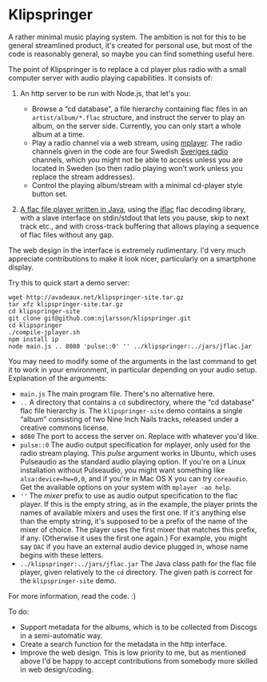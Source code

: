 # Klipspringer
A rather minimal music playing system. The ambition is not for this to
be general streamlined product, it's created for personal use, but
most of the code is reasonably general, so maybe you can find
something useful here.

The point of Klipspringer is to replace a cd player plus radio with a
small computer server with audio playing capabilities. It consists of:

 1. An http server to be run with Node.js, that let's you:

    * Browse a “cd database”, a file hierarchy containing flac files in
      an `artist/album/*.flac` structure, and instruct the server to
      play an album, on the server side. Currently, you can only start a whole
      album at a time.
    * Play a radio channel via a web stream, using
      [mplayer](http://www.mplayerhq.hu/). The radio channels given in
      the code are four Swedish [Sveriges radio](http://sverigesradio.se/) channels, which you
      might not be able to access unless you are
      located in Sweden (so then radio playing won't work unless you
      replace the stream addresses).
    * Control the playing album/stream with a minimal cd-player style
      button set.

 2. [A flac file player written in Java](https://github.com/njlarsson/klipspringer/tree/master/net/avadeaux/klipspringer),
    using the [jflac](http://jflac.org/) flac decoding library, with a
    slave interface on stdin/stdout that lets you pause, skip to next
    track etc., and with cross-track buffering that allows playing a
    sequence of flac files without any gap.

The web design in the interface is extremely rudimentary. I'd very
much appreciate contributions to make it look nicer, particularly on a
smartphone display.

Try this to quick start a demo server:

    wget http://avadeaux.net/klipspringer-site.tar.gz
    tar xfz klipspringer-site.tar.gz
    cd klipspringer-site
    git clone git@github.com:njlarsson/klipspringer.git
    cd klipspringer
    ./compile-jplayer.sh
    npm install ip
    node main.js .. 8080 'pulse::0' '' ../klipspringer:../jars/jflac.jar

You may need to modify some of the arguments in the last command to
get it to work in your environment, in particular depending on your
audio setup. Explanation of the arguments:

 * `main.js` The main program file. There's no alternative here.
 * `..` A directory that contains a `cd` subdirectory, where the “cd
    database” flac
    file hierarchy is. The `klipspringer-site` demo contains a single
    “album” consisting of two Nine Inch Nails tracks, released under a
    creative commons license.
 * `8080` The port to access the server on. Replace with whatever you'd
    like.
 * `pulse::0` The audio output specification for mplayer, only used
    for the radio stream playing. This *pulse* argument works in Ubuntu,
    which uses Pulseaudio as the standard audio playing option. If
    you're on a Linux installation without Pulseaudio, you might want
    something like `alsa:device=hw=0,0`, and if you're in Mac OS X you
    can try `coreaudio`. Get the available options on your system with
    `mplayer -ao help`.
 * `''` The *mixer* prefix to use as audio output specification to the flac player. If this is
    the empty string, as in the example, the player prints the names
    of available mixers and uses the first one. If it's anything else
    than the empty string, it's supposed to be a prefix of the name of
    the mixer of choice. The player uses the first mixer that matches
    this prefix, if any. (Otherwise it uses the first one again.) For
    example, you might say `DAC` if you have an external audio device plugged
    in, whose name begins with these letters.
 * `../klipspringer:../jars/jflac.jar` The Java class path for the flac file player, given relatively
    to the `cd` directory. The given path is correct for the `klipspringer-site` demo.

For more information, read the code. :)

To do:

 * Support metadata for the albums, which is to be collected from
   Discogs in a semi-automatic way.
 * Create a search function for the metadata in the http interface.
 * Improve the web design. This is low priority to me, but as
   mentioned above I'd be happy to accept contributions from somebody
   more skilled in web design/coding.
